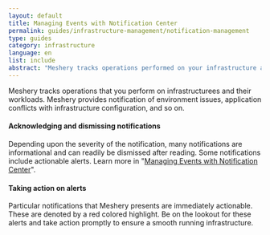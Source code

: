 ```yaml
---
layout: default
title: Managing Events with Notification Center
permalink: guides/infrastructure-management/notification-management
type: guides
category: infrastructure
language: en
list: include
abstract: "Meshery tracks operations performed on your infrastructure and workloads, and provides notification of environment issues, application conflicts with infrastructure configuration, policy violations, and so on."
---
```


Meshery tracks operations that you perform on infrastructurees and their workloads. Meshery provides notification of environment issues, application conflicts with infrastructure configuration, and so on.

#### Acknowledging and dismissing notifications

Depending upon the severity of the notification, many notifications are informational and can readily be dismissed after reading. Some notifications include actionable alerts. Learn more in "[Managing Events with Notification Center]({{site.baseurl}}/guides/events-management)".

#### Taking action on alerts

Particular notifications that Meshery presents are immediately actionable. These are denoted by a red colored highlight. Be on the lookout for these alerts and take action promptly to ensure a smooth running infrastructure.
